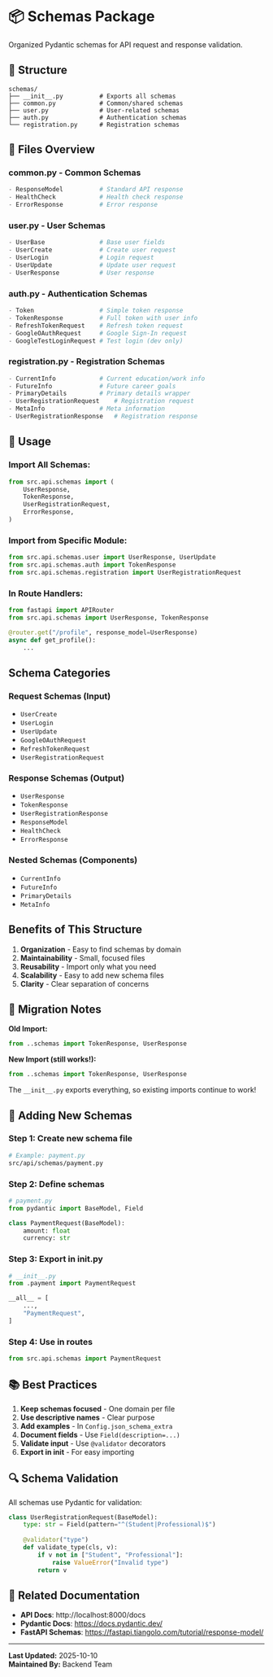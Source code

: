 # 📦 Schemas Package

Organized Pydantic schemas for API request and response validation.

## 📂 Structure

```
schemas/
├── __init__.py          # Exports all schemas
├── common.py            # Common/shared schemas
├── user.py              # User-related schemas
├── auth.py              # Authentication schemas
└── registration.py      # Registration schemas
```

## 📝 Files Overview

### **common.py** - Common Schemas
```python
- ResponseModel          # Standard API response
- HealthCheck            # Health check response
- ErrorResponse          # Error response
```

### **user.py** - User Schemas
```python
- UserBase               # Base user fields
- UserCreate             # Create user request
- UserLogin              # Login request
- UserUpdate             # Update user request
- UserResponse           # User response
```

### **auth.py** - Authentication Schemas
```python
- Token                  # Simple token response
- TokenResponse          # Full token with user info
- RefreshTokenRequest    # Refresh token request
- GoogleOAuthRequest     # Google Sign-In request
- GoogleTestLoginRequest # Test login (dev only)
```

### **registration.py** - Registration Schemas
```python
- CurrentInfo            # Current education/work info
- FutureInfo             # Future career goals
- PrimaryDetails         # Primary details wrapper
- UserRegistrationRequest    # Registration request
- MetaInfo               # Meta information
- UserRegistrationResponse   # Registration response
```

## 🔧 Usage

### **Import All Schemas:**
```python
from src.api.schemas import (
    UserResponse,
    TokenResponse,
    UserRegistrationRequest,
    ErrorResponse,
)
```

### **Import from Specific Module:**
```python
from src.api.schemas.user import UserResponse, UserUpdate
from src.api.schemas.auth import TokenResponse
from src.api.schemas.registration import UserRegistrationRequest
```

### **In Route Handlers:**
```python
from fastapi import APIRouter
from src.api.schemas import UserResponse, TokenResponse

@router.get("/profile", response_model=UserResponse)
async def get_profile():
    ...
```

##  Schema Categories

### **Request Schemas** (Input)
- `UserCreate`
- `UserLogin`
- `UserUpdate`
- `GoogleOAuthRequest`
- `RefreshTokenRequest`
- `UserRegistrationRequest`

### **Response Schemas** (Output)
- `UserResponse`
- `TokenResponse`
- `UserRegistrationResponse`
- `ResponseModel`
- `HealthCheck`
- `ErrorResponse`

### **Nested Schemas** (Components)
- `CurrentInfo`
- `FutureInfo`
- `PrimaryDetails`
- `MetaInfo`

##  Benefits of This Structure

1. **Organization** - Easy to find schemas by domain
2. **Maintainability** - Small, focused files
3. **Reusability** - Import only what you need
4. **Scalability** - Easy to add new schema files
5. **Clarity** - Clear separation of concerns

## 🔄 Migration Notes

**Old Import:**
```python
from ..schemas import TokenResponse, UserResponse
```

**New Import (still works!):**
```python
from ..schemas import TokenResponse, UserResponse
```

The `__init__.py` exports everything, so existing imports continue to work!

## 🎯 Adding New Schemas

### **Step 1: Create new schema file**
```bash
# Example: payment.py
src/api/schemas/payment.py
```

### **Step 2: Define schemas**
```python
# payment.py
from pydantic import BaseModel, Field

class PaymentRequest(BaseModel):
    amount: float
    currency: str
```

### **Step 3: Export in __init__.py**
```python
# __init__.py
from .payment import PaymentRequest

__all__ = [
    ...,
    "PaymentRequest",
]
```

### **Step 4: Use in routes**
```python
from src.api.schemas import PaymentRequest
```

## 📚 Best Practices

1. **Keep schemas focused** - One domain per file
2. **Use descriptive names** - Clear purpose
3. **Add examples** - In `Config.json_schema_extra`
4. **Document fields** - Use `Field(description=...)`
5. **Validate input** - Use `@validator` decorators
6. **Export in __init__** - For easy importing

## 🔍 Schema Validation

All schemas use Pydantic for validation:

```python
class UserRegistrationRequest(BaseModel):
    type: str = Field(pattern="^(Student|Professional)$")
    
    @validator("type")
    def validate_type(cls, v):
        if v not in ["Student", "Professional"]:
            raise ValueError("Invalid type")
        return v
```

## 📖 Related Documentation

- **API Docs**: http://localhost:8000/docs
- **Pydantic Docs**: https://docs.pydantic.dev/
- **FastAPI Schemas**: https://fastapi.tiangolo.com/tutorial/response-model/

---

**Last Updated:** 2025-10-10  
**Maintained By:** Backend Team

